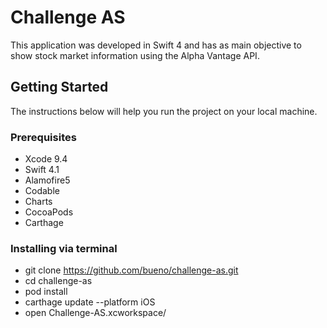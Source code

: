 # Challenge AS

This application was developed in Swift 4 and has as main objective to show stock market information using the Alpha Vantage API.

## Getting Started

The instructions below will help you run the project on your local machine.

### Prerequisites

* Xcode 9.4
* Swift 4.1
* Alamofire5
* Codable
* Charts
* CocoaPods
* Carthage

### Installing via terminal

* git clone https://github.com/bueno/challenge-as.git
* cd challenge-as
* pod install
* carthage update --platform iOS
* open Challenge-AS.xcworkspace/
